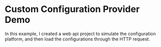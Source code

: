# Custom Configuration Provider Demo
In this example, I created a web api project to simulate the configuration platform, and then load the configurations through the HTTP request.

